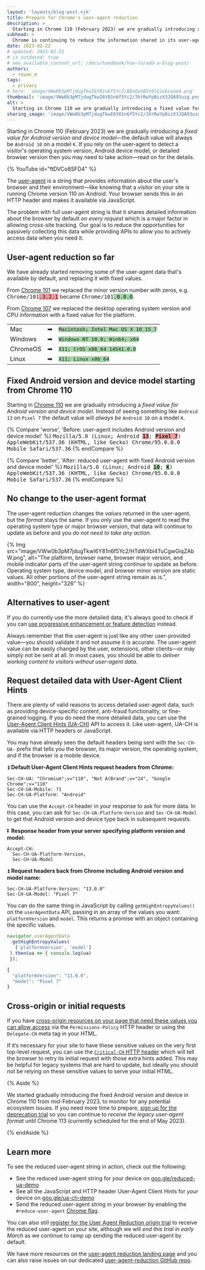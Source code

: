 ```yaml
---
layout: 'layouts/blog-post.njk'
title: Prepare for Chrome's user‑agent reduction
description: >
  Starting in Chrome 110 (February 2023) we are gradually introducing a fixed value for Android version and device model—the default value will always be `Android 10` on a model `K`.
subhead: >
  Chrome is continuing to reduce the information shared in its user-agent string to help protect user's privacy.
date: 2023-02-22
# updated: 2021-02-21
# is_outdated: true
# new_available_content_url: /docs/handbook/how-to/add-a-blog-post/
authors:
  - rowan_m
tags:
  - privacy
# hero: 'image/VWw0b3pM7jdugTkwI6Y81n6f5Yc2/BDoQyU85t0lGiwbxaoe4.png'
thumbnail: 'image/VWw0b3pM7jdugTkwI6Y81n6f5Yc2/3VrRwYpBizX3JQA93uzg.png'
alt: >
  Starting in Chrome 110 we are gradually introducing a fixed value for Android version and device model. Instead of seeing something like `Android 13` on `Pixel 7` the default value will always be `Android 10` on model `K`.
sharing_image: 'image/VWw0b3pM7jdugTkwI6Y81n6f5Yc2/3VrRwYpBizX3JQA93uzg.png'
---
```


Starting in Chrome 110 (February 2023) we are gradually introducing a _fixed value for Android version and device model_—the default value will always be `Android 10` on a model `K`.
If you rely on the user-agent to detect a visitor's operating system version, Android device model, or detailed browser version then you may need to take action—read on for the details.

{% YouTube id="ftDVCo8SFD4" %}

The [user-agent](https://developer.mozilla.org/docs/Web/HTTP/Headers/User-Agent) is a string that provides information about the user's browser and their environment—like knowing that a visitor on your site is running Chrome version 110 on Android.
Your browser sends this in an HTTP header and makes it available via JavaScript.

The problem with full user-agent string is that it shares detailed information about the browser by default _on every request_ which is a major factor in allowing cross-site tracking.
Our goal is to reduce the opportunities for passively collecting this data while providing APIs to allow you to actively access data when you need it.


## User-agent reduction so far

We have already started removing some of the user-agent data that's available by default, and replacing it with fixed values.

From [Chrome 101](https://groups.google.com/a/chromium.org/g/blink-dev/c/dcTStiBZVoQ/m/KyomPLOnAwAJ) we replaced the minor version number with zeros, e.g. <span style="font-family: monospace">Chrome/101<span style="background: #ef9a9a">.3.2.1</span></span> became <span style="font-family: monospace">Chrome/101<span style="background: #a5d6a7">.0.0.0</span></span>.

From [Chrome 107](https://groups.google.com/a/chromium.org/g/blink-dev/c/kC-AeZ1fSdY/m/a_ICuXZRBQAJ) we replaced the desktop operating system version and CPU information with a fixed value for the platform.

<table>
    <tr><td>Mac</td><td>➡</td><td><span style="font-family: monospace; background: #a5d6a7">Macintosh; Intel Mac OS X 10_15_7</span></td></tr>
    <tr><td>Windows</td><td>➡</td><td><span style="font-family: monospace; background: #a5d6a7">Windows NT 10.0; Win64; x64</span></td></tr>
    <tr><td>ChromeOS</td><td>➡</td><td><span style="font-family: monospace; background: #a5d6a7">X11; CrOS x86_64 14541.0.0</span></td></tr>
    <tr><td>Linux</td><td>➡</td><td><span style="font-family: monospace; background: #a5d6a7">X11; Linux x86_64</span></td></tr>
</table>


## Fixed Android version and device model starting from Chrome 110

Starting in [Chrome 110](https://groups.google.com/a/chromium.org/g/blink-dev/c/zVOEHwgyyu4/m/8KljdSN9AQAJ) we are gradually introducing a _fixed value for Android version and device model_.
Instead of seeing something like `Android 13` on `Pixel 7` the default value will _always be_ `Android 10` on a model `K`.

{% Compare 'worse', 'Before: user-agent includes Android version and device model' %}
<span style="font-family: monospace">Mozilla/5.0 (Linux; Android <span style="background: #ef9a9a; font-weight: bold">13</span>; <span style="background: #ef9a9a; font-weight: bold">Pixel 7</span>) AppleWebKit/537.36 (KHTML, like Gecko) Chrome/95.0.0.0 Mobile Safari/537.36</span>
{% endCompare %}

{% Compare 'better', 'After: reduced user-agent with fixed Android version and device model' %}
<span style="font-family: monospace">Mozilla/5.0 (Linux; Android <span style="background: #a5d6a7; font-weight: bold">10</span>; <span style="background: #a5d6a7; font-weight: bold">K</span>) AppleWebKit/537.36 (KHTML, like Gecko) Chrome/95.0.0.0 Mobile Safari/537.36</span>
{% endCompare %}


## No change to the user-agent format

The user-agent reduction changes the _values_ returned in the user-agent, but the _format_ stays the same.
If you only use the user-agent to read the operating system type or major browser version, that data will continue to update as before and you _do not need to take any action_.

{% Img src="image/VWw0b3pM7jdugTkwI6Y81n6f5Yc2/HTdWXbl4TuCgwGiqZAbW.png", alt="The platform, browser name, browser major version, and mobile indicator parts of the user-agent string continue to update as before.
Operating system type, device model, and browser minor version are static values.
All other portions of the user-agent string remain as is.", width="800", height="326" %}

## Alternatives to user-agent

If you do currently use the more detailed data, it's always good to check if you can [use progressive enhancement or feature detection](https://developer.mozilla.org/docs/Web/HTTP/Browser_detection_using_the_user_agent) instead.

Always remember that the user-agent is just like any other user-provided value—you should validate it and not assume it is accurate.
The user-agent value can be easily changed by the user, extensions, other clients—or may simply not be sent at all.
In most cases, you should be able to _deliver working content to visitors without user-agent data_.


## Request detailed data with User-Agent Client Hints

There are plenty of valid reasons to access detailed user-agent data, such as providing device-specific content, anti-fraud functionality, or fine-grained logging.
If you do need the more detailed data, you can use the [User-Agent Client Hints (UA-CH)](/articles/user-agent-client-hints/) API to access it.
Like user-agent, UA-CH is available via HTTP headers or JavaScript.

You may have already seen the default headers being sent with the `Sec-CH-UA-` prefix that tells you the browser, its major version, the operating system, and if the browser is a mobile device.

⏫ **Default User-Agent Client Hints request headers from Chrome:**

```text
Sec-CH-UA: "Chromium";v="110", "Not A(Brand";v="24", "Google Chrome";v="110"
Sec-CH-UA-Mobile: ?1
Sec-CH-UA-Platform: "Android"
```

You can use the `Accept-CH` header in your response to ask for more data.
In this case, you can ask for `Sec-CH-UA-Platform-Version` and `Sec-CH-UA-Model` to get that Android version and device type back in subsequent requests.

⏬ **Response header from your server specifying platform version and model:**

```text
Accept-CH:
  Sec-CH-UA-Platform-Version,
  Sec-CH-UA-Model
```

⏫ **Request headers back from Chrome including Android version and model name:**

```text
Sec-CH-UA-Platform-Version: "13.0.0"
Sec-CH-UA-Model: "Pixel 7"
```

You can do the same thing in JavaScript by calling `getHighEntropyValues()` on the `userAgentData` API, passing in an array of the values you want: `platformVersion` and `model`.
This returns a promise with an object containing the specific values.

```javascript
navigator.userAgentData
 .getHighEntropyValues(
   ['platformVersion', 'model']
 ).then(ua => { console.log(ua)
 });

{
  "platformVersion": "13.0.0",
  "model": "Pixel 7"
}
```

## Cross-origin or initial requests

If you have [cross-origin resources on your page that need these values you can allow access](https://web.dev/migrate-to-ua-ch/#strategy-delegating-hints-to-cross-origin-requests) via the `Permissions-Policy` HTTP header or using the `Delegate-CH` meta tag in your HTML.

If it’s necessary for your site to have these sensitive values on the very first top-level request, you can use the [`Critical-CH` HTTP header](/docs/privacy-sandbox/user-agent/#critical-client-hints) which will tell the browser to retry its initial request with those extra hints added.
This may be helpful for legacy systems that are hard to update, but ideally you should not be relying on these sensitive values to serve your initial HTML.

{% Aside %}

We started gradually introducing the fixed Android version and device in Chrome 110 from mid-February 2023,  to monitor for any potential ecosystem issues.
If you need more time to prepare,  [sign up for the deprecation trial](/origintrials/#/view_trial/2608710084154359809) so you can continue to _receive the legacy user-agent format_ until Chrome 113 (currently scheduled for the end of May 2023).

{% endAside %}


## Learn more

To see the reduced user-agent string in action, check out the following:

*   See the reduced user-agent string for _your_ device on [goo.gle/reduced-ua-demo](https://goo.gle/reduced-ua-demo) 
*   See all the JavaScript and HTTP header User-Agent Client Hints for _your_ device on [goo.gle/ua-ch-demo](https://goo.gle/ua-ch-demo)
*   Send the reduced user-agent string in _your_ browser by enabling the `#reduce-user-agent` [Chrome flag](/docs/web-platform/chrome-flags/).

You can also still [register for the User Agent Reduction origin trial](/origintrials/#/view_trial/-7123568710593282047) to receive the reduced user-agent on your site, although we will _end this trial in early March_ as we continue to ramp up sending the reduced user-agent by default.

We have more resources on the [user-agent reduction landing page](/docs/privacy-sandbox/user-agent/) and you can also raise issues on our dedicated [user-agent-reduction GitHub repo](https://goo.gle/ua-reduction-issues).
